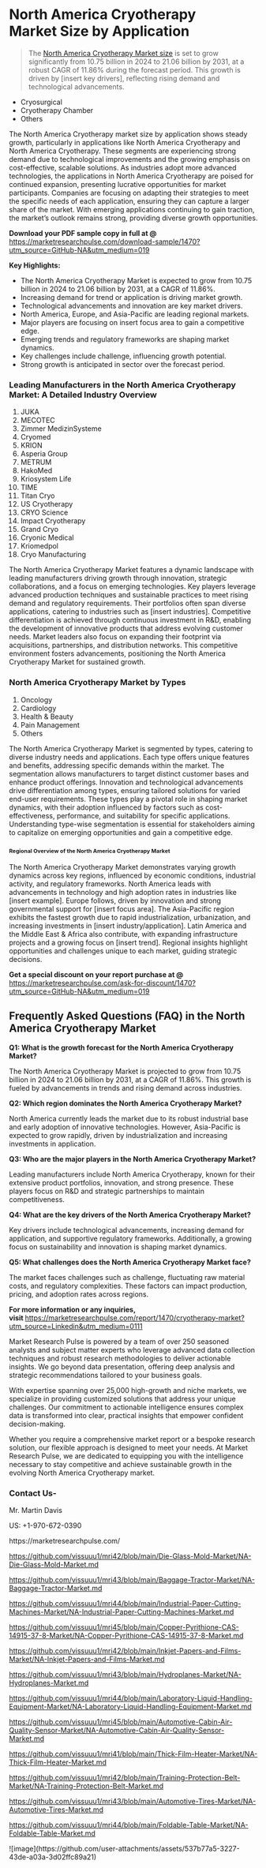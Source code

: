 <h1>North America Cryotherapy Market&nbsp;Size by Application</h1><blockquote><p>The <a href="https://marketresearchpulse.com/download-sample/1470?utm_source=GitHub-NA&amp;utm_medium=019">North America Cryotherapy Market size</a> is set to grow significantly from 10.75 billion in 2024 to 21.06 billion by 2031, at a robust CAGR of 11.86% during the forecast period. This growth is driven by [insert key drivers], reflecting rising demand and technological advancements.</p></blockquote><ul><li>Cryosurgical <li> Cryotherapy Chamber <li> Others</li></ul><p>The North America Cryotherapy market size by application shows steady growth, particularly in applications like North America Cryotherapy and North America Cryotherapy. These segments are experiencing strong demand due to technological improvements and the growing emphasis on cost-effective, scalable solutions. As industries adopt more advanced technologies, the applications in North America Cryotherapy are poised for continued expansion, presenting lucrative opportunities for market participants. Companies are focusing on adapting their strategies to meet the specific needs of each application, ensuring they can capture a larger share of the market. With emerging applications continuing to gain traction, the market’s outlook remains strong, providing diverse growth opportunities.</p><p><strong>Download your PDF sample copy in full at @ </strong><a href="https://marketresearchpulse.com/download-sample/1470?utm_source=GitHub-NA&amp;utm_medium=019">https://marketresearchpulse.com/download-sample/1470?utm_source=GitHub-NA&amp;utm_medium=019</a></p><p><strong>Key Highlights: </strong></p><ul><li>The North America Cryotherapy Market is expected to grow from 10.75 billion in 2024 to 21.06 billion by 2031, at a CAGR of 11.86%.</li><li>Increasing demand for trend or application is driving market growth.</li><li>Technological advancements and innovation are key market drivers.</li><li>North America, Europe, and Asia-Pacific are leading regional markets.</li><li>Major players are focusing on insert focus area to gain a competitive edge.</li><li>Emerging trends and regulatory frameworks are shaping market dynamics.</li><li>Key challenges include challenge, influencing growth potential.</li><li>Strong growth is anticipated in sector over the forecast period.</li></ul><h3>Leading Manufacturers in the North America Cryotherapy Market: A Detailed Industry Overview</h3><ol><li>JUKA</li><li>MECOTEC</li><li>Zimmer MedizinSysteme</li><li>Cryomed</li><li>KRION</li><li>Asperia Group</li><li>METRUM</li><li>HakoMed</li><li>Kriosystem Life</li><li>TIME</li><li>Titan Cryo</li><li>US Cryotherapy</li><li>CRYO Science</li><li>Impact Cryotherapy</li><li>Grand Cryo</li><li>Cryonic Medical</li><li>Kriomedpol</li><li>Cryo Manufacturing</li></ol><div class="flex max-w-full flex-col flex-grow"><div class="min-h-8 text-message flex w-full flex-col items-end gap-2 whitespace-normal break-words [.text-message+&amp;]:mt-5" dir="auto" data-message-author-role="assistant" data-message-id="fd8432e4-4910-450d-b182-61b7bfb0a01f" data-message-model-slug="gpt-4o"><div class="flex w-full flex-col gap-1 empty:hidden first:pt-[3px]"><div class="markdown prose w-full break-words dark:prose-invert light"><p>The North America Cryotherapy Market features a dynamic landscape with leading manufacturers driving growth through innovation, strategic collaborations, and a focus on emerging technologies. Key players leverage advanced production techniques and sustainable practices to meet rising demand and regulatory requirements. Their portfolios often span diverse applications, catering to industries such as [insert industries]. Competitive differentiation is achieved through continuous investment in R&amp;D, enabling the development of innovative products that address evolving customer needs. Market leaders also focus on expanding their footprint via acquisitions, partnerships, and distribution networks. This competitive environment fosters advancements, positioning the North America Cryotherapy Market for sustained growth.</p></div></div></div></div><h3>North America Cryotherapy Market by Types</h3><ol><li>Oncology <li> Cardiology <li> Health & Beauty <li> Pain Management <li> Others</li></ol><div class="flex max-w-full flex-col flex-grow"><div class="min-h-8 text-message flex w-full flex-col items-end gap-2 whitespace-normal break-words [.text-message+&amp;]:mt-5" dir="auto" data-message-author-role="assistant" data-message-id="084470be-0bb7-4664-bddf-5156b4f41249" data-message-model-slug="gpt-4o-mini"><div class="flex w-full flex-col gap-1 empty:hidden first:pt-[3px]"><div class="markdown prose w-full break-words dark:prose-invert light"><p>The North America Cryotherapy Market is segmented by types, catering to diverse industry needs and applications. Each type offers unique features and benefits, addressing specific demands within the market. The segmentation allows manufacturers to target distinct customer bases and enhance product offerings. Innovation and technological advancements drive differentiation among types, ensuring tailored solutions for varied end-user requirements. These types play a pivotal role in shaping market dynamics, with their adoption influenced by factors such as cost-effectiveness, performance, and suitability for specific applications. Understanding type-wise segmentation is essential for stakeholders aiming to capitalize on emerging opportunities and gain a competitive edge.</p></div></div></div></div><h3><span style="font-size: 11px;">Regional Overview of the North America Cryotherapy Market</span></h3><div class="flex max-w-full flex-col flex-grow"><div class="min-h-8 text-message flex w-full flex-col items-end gap-2 whitespace-normal break-words [.text-message+&amp;]:mt-5" dir="auto" data-message-author-role="assistant" data-message-id="e9038762-ce64-4e30-91c9-9bd413514231" data-message-model-slug="gpt-4o-mini"><div class="flex w-full flex-col gap-1 empty:hidden first:pt-[3px]"><div class="markdown prose w-full break-words dark:prose-invert light"><p>The North America Cryotherapy Market demonstrates varying growth dynamics across key regions, influenced by economic conditions, industrial activity, and regulatory frameworks. North America leads with advancements in technology and high adoption rates in industries like [insert example]. Europe follows, driven by innovation and strong governmental support for [insert focus area]. The Asia-Pacific region exhibits the fastest growth due to rapid industrialization, urbanization, and increasing investments in [insert industry/application]. Latin America and the Middle East &amp; Africa also contribute, with expanding infrastructure projects and a growing focus on [insert trend]. Regional insights highlight opportunities and challenges unique to each market, guiding strategic decisions.</p></div></div></div></div><p><strong>Get a special discount on your report purchase at @ </strong><a href="https://marketresearchpulse.com/ask-for-discount/1470?utm_source=GitHub-NA&amp;utm_medium=019">https://marketresearchpulse.com/ask-for-discount/1470?utm_source=GitHub-NA&amp;utm_medium=019</a></p><h2>Frequently Asked Questions (FAQ) in the North America Cryotherapy Market</h2><p><strong>Q1: What is the growth forecast for the North America Cryotherapy Market?</strong></p><p>The North America Cryotherapy Market is projected to grow from 10.75 billion in 2024 to 21.06 billion by 2031, at a CAGR of 11.86%. This growth is fueled by advancements in trends and rising demand across industries.</p><p><strong>Q2: Which region dominates the North America Cryotherapy Market?</strong></p><p>North America currently leads the market due to its robust industrial base and early adoption of innovative technologies. However, Asia-Pacific is expected to grow rapidly, driven by industrialization and increasing investments in application.</p><p><strong>Q3: Who are the major players in the North America Cryotherapy Market?</strong></p><p>Leading manufacturers include North America Cryotherapy, known for their extensive product portfolios, innovation, and strong presence. These players focus on R&amp;D and strategic partnerships to maintain competitiveness.</p><p><strong>Q4: What are the key drivers of the North America Cryotherapy Market?</strong></p><p>Key drivers include technological advancements, increasing demand for application, and supportive regulatory frameworks. Additionally, a growing focus on sustainability and innovation is shaping market dynamics.</p><p><strong>Q5: What challenges does the North America Cryotherapy Market face?</strong></p><p>The market faces challenges such as challenge, fluctuating raw material costs, and regulatory complexities. These factors can impact production, pricing, and adoption rates across regions.</p><p><strong>For more information or any inquiries, visit&nbsp;</strong><a href="https://marketresearchpulse.com/report/1470/cryotherapy-market?utm_source=Linkedin&utm_medium=0111">https://marketresearchpulse.com/report/1470/cryotherapy-market?utm_source=Linkedin&utm_medium=0111</a></p><p>Market Research Pulse is powered by a team of over 250 seasoned analysts and subject matter experts who leverage advanced data collection techniques and robust research methodologies to deliver actionable insights. We go beyond data presentation, offering deep analysis and strategic recommendations tailored to your business goals.</p><p>With expertise spanning over 25,000 high-growth and niche markets, we specialize in providing customized solutions that address your unique challenges. Our commitment to actionable intelligence ensures complex data is transformed into clear, practical insights that empower confident decision-making.</p><p>Whether you require a comprehensive market report or a bespoke research solution, our flexible approach is designed to meet your needs. At Market Research Pulse, we are dedicated to equipping you with the intelligence necessary to stay competitive and achieve sustainable growth in the evolving North America Cryotherapy market.</p><h3><strong>Contact Us-</strong></h3><p>Mr. Martin Davis</p><p>US: +1-970-672-0390</p><p>https://marketresearchpulse.com/</p><p><a href="https://github.com/vissuuu1/mri42/blob/main/Die-Glass-Mold-Market/NA-Die-Glass-Mold-Market.md">https://github.com/vissuuu1/mri42/blob/main/Die-Glass-Mold-Market/NA-Die-Glass-Mold-Market.md</a></p><p><a href="https://github.com/vissuuu1/mri43/blob/main/Baggage-Tractor-Market/NA-Baggage-Tractor-Market.md">https://github.com/vissuuu1/mri43/blob/main/Baggage-Tractor-Market/NA-Baggage-Tractor-Market.md</a></p><p><a href="https://github.com/vissuuu1/mri44/blob/main/Industrial-Paper-Cutting-Machines-Market/NA-Industrial-Paper-Cutting-Machines-Market.md">https://github.com/vissuuu1/mri44/blob/main/Industrial-Paper-Cutting-Machines-Market/NA-Industrial-Paper-Cutting-Machines-Market.md</a></p><p><a href="https://github.com/vissuuu1/mri45/blob/main/Copper-Pyrithione-CAS-14915-37-8-Market/NA-Copper-Pyrithione-CAS-14915-37-8-Market.md">https://github.com/vissuuu1/mri45/blob/main/Copper-Pyrithione-CAS-14915-37-8-Market/NA-Copper-Pyrithione-CAS-14915-37-8-Market.md</a></p><p><a href="https://github.com/vissuuu1/mri42/blob/main/Inkjet-Papers-and-Films-Market/NA-Inkjet-Papers-and-Films-Market.md">https://github.com/vissuuu1/mri42/blob/main/Inkjet-Papers-and-Films-Market/NA-Inkjet-Papers-and-Films-Market.md</a></p><p><a href="https://github.com/vissuuu1/mri43/blob/main/Hydroplanes-Market/NA-Hydroplanes-Market.md">https://github.com/vissuuu1/mri43/blob/main/Hydroplanes-Market/NA-Hydroplanes-Market.md</a></p><p><a href="https://github.com/vissuuu1/mri44/blob/main/Laboratory-Liquid-Handling-Equipment-Market/NA-Laboratory-Liquid-Handling-Equipment-Market.md">https://github.com/vissuuu1/mri44/blob/main/Laboratory-Liquid-Handling-Equipment-Market/NA-Laboratory-Liquid-Handling-Equipment-Market.md</a></p><p><a href="https://github.com/vissuuu1/mri45/blob/main/Automotive-Cabin-Air-Quality-Sensor-Market/NA-Automotive-Cabin-Air-Quality-Sensor-Market.md">https://github.com/vissuuu1/mri45/blob/main/Automotive-Cabin-Air-Quality-Sensor-Market/NA-Automotive-Cabin-Air-Quality-Sensor-Market.md</a></p><p><a href="https://github.com/vissuuu1/mri41/blob/main/Thick-Film-Heater-Market/NA-Thick-Film-Heater-Market.md">https://github.com/vissuuu1/mri41/blob/main/Thick-Film-Heater-Market/NA-Thick-Film-Heater-Market.md</a></p><p><a href="https://github.com/vissuuu1/mri42/blob/main/Training-Protection-Belt-Market/NA-Training-Protection-Belt-Market.md">https://github.com/vissuuu1/mri42/blob/main/Training-Protection-Belt-Market/NA-Training-Protection-Belt-Market.md</a></p><p><a href="https://github.com/vissuuu1/mri43/blob/main/Automotive-Tires-Market/NA-Automotive-Tires-Market.md">https://github.com/vissuuu1/mri43/blob/main/Automotive-Tires-Market/NA-Automotive-Tires-Market.md</a></p><p><a href="https://github.com/vissuuu1/mri44/blob/main/Foldable-Table-Market/NA-Foldable-Table-Market.md">https://github.com/vissuuu1/mri44/blob/main/Foldable-Table-Market/NA-Foldable-Table-Market.md</a></p>
![image](https://github.com/user-attachments/assets/537b77a5-3227-43de-a03a-3d02ffc89a21)
